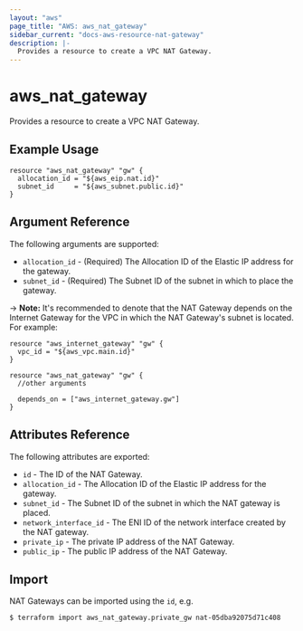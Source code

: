 ```yaml
---
layout: "aws"
page_title: "AWS: aws_nat_gateway"
sidebar_current: "docs-aws-resource-nat-gateway"
description: |-
  Provides a resource to create a VPC NAT Gateway.
---
```


# aws\_nat\_gateway

Provides a resource to create a VPC NAT Gateway.

## Example Usage

```
resource "aws_nat_gateway" "gw" {
  allocation_id = "${aws_eip.nat.id}"
  subnet_id     = "${aws_subnet.public.id}"
}
```

## Argument Reference

The following arguments are supported:

* `allocation_id` - (Required) The Allocation ID of the Elastic IP address for the gateway.
* `subnet_id` - (Required) The Subnet ID of the subnet in which to place the gateway.

-> **Note:** It's recommended to denote that the NAT Gateway depends on the Internet Gateway for the VPC in which the NAT Gateway's subnet is located. For example:

    resource "aws_internet_gateway" "gw" {
      vpc_id = "${aws_vpc.main.id}"
    }

    resource "aws_nat_gateway" "gw" {
      //other arguments

      depends_on = ["aws_internet_gateway.gw"]
    }


## Attributes Reference

The following attributes are exported:

* `id` - The ID of the NAT Gateway.
* `allocation_id` - The Allocation ID of the Elastic IP address for the gateway.
* `subnet_id` - The Subnet ID of the subnet in which the NAT gateway is placed.
* `network_interface_id` - The ENI ID of the network interface created by the NAT gateway.
* `private_ip` - The private IP address of the NAT Gateway.
* `public_ip` - The public IP address of the NAT Gateway.

## Import

NAT Gateways can be imported using the `id`, e.g.

```
$ terraform import aws_nat_gateway.private_gw nat-05dba92075d71c408
```